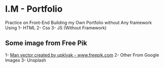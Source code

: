 # I.M - Portfolio
Practice on Front-End Building my Own Portfolio without Any framework
Using 
1- HTML
2- Css
3- JS (Without Framework)

## Some image from Free Pik
1- <a href='https://www.freepik.com/vectors/man'>Man vector created by upklyak - www.freepik.com</a>
2- Other From Google Images
3- Unsplash